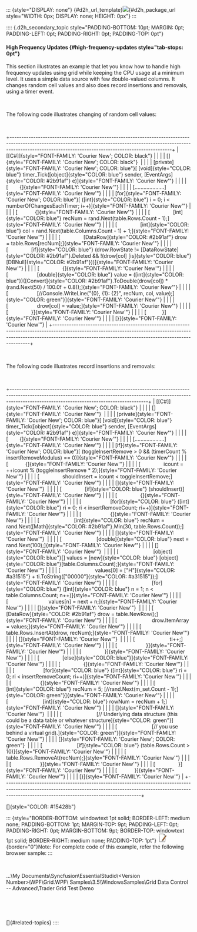 ::: {style="DISPLAY: none"}
[](ms-xhelp:///?Id=d2h_url_template){#d2h_url_template}![](!package_url!){#d2h_package_url style="WIDTH: 0px; DISPLAY: none; HEIGHT: 0px"}
:::

:::: {.d2h_secondary_topic style="PADDING-BOTTOM: 10pt; MARGIN: 0pt; PADDING-LEFT: 0pt; PADDING-RIGHT: 0pt; PADDING-TOP: 0pt"}
#### High Frequency Updates {#high-frequency-updates style="tab-stops: 0pt"}

This section illustrates an example that let you know how to handle high frequency updates using grid while keeping the CPU usage at a minimum level. It uses a simple data source with few double-valued columns. It changes random cell values and also does record insertions and removals, using a timer event.

 

The following code illustrates changing of random cell values:

 

+--------------------------------------------------------------------------------------------------------------------------------------------------------------------------------------------------------------------------------+
| [\[C#\]]{style="FONT-FAMILY: 'Courier New'; COLOR: black"}                                                                                                                                                                     |
|                                                                                                                                                                                                                                |
| []{style="FONT-FAMILY: 'Courier New'; COLOR: black"}                                                                                                                                                                           |
|                                                                                                                                                                                                                                |
| [private]{style="FONT-FAMILY: 'Courier New'; COLOR: blue"}[ [void]{style="COLOR: blue"} timer_Tick([object]{style="COLOR: blue"} sender, [EventArgs]{style="COLOR: #2b91af"} e)]{style="FONT-FAMILY: 'Courier New'"}           |
|                                                                                                                                                                                                                                |
| [        {]{style="FONT-FAMILY: 'Courier New'"}                                                                                                                                                                                |
|                                                                                                                                                                                                                                |
| [\...\...\...\...\...\.....]{style="FONT-FAMILY: 'Courier New'"}                                                                                                                                                               |
|                                                                                                                                                                                                                                |
| [for]{style="FONT-FAMILY: 'Courier New'; COLOR: blue"}[ ([int]{style="COLOR: blue"} i = 0; i \< numberOfChangesEachTimer; i++)]{style="FONT-FAMILY: 'Courier New'"}                                                            |
|                                                                                                                                                                                                                                |
| [            {]{style="FONT-FAMILY: 'Courier New'"}                                                                                                                                                                            |
|                                                                                                                                                                                                                                |
| [                [int]{style="COLOR: blue"} recNum = rand.Next(table.Rows.Count - 1);]{style="FONT-FAMILY: 'Courier New'"}                                                                                                     |
|                                                                                                                                                                                                                                |
| [                [int]{style="COLOR: blue"} col = rand.Next(table.Columns.Count - 1) + 1;]{style="FONT-FAMILY: 'Courier New'"}                                                                                                 |
|                                                                                                                                                                                                                                |
| [                [DataRow]{style="COLOR: #2b91af"} drow = table.Rows\[recNum\];]{style="FONT-FAMILY: 'Courier New'"}                                                                                                           |
|                                                                                                                                                                                                                                |
| [                [if]{style="COLOR: blue"} (drow.RowState != [DataRowState]{style="COLOR: #2b91af"}.Deleted && !(drow\[col\] [is]{style="COLOR: blue"} [DBNull]{style="COLOR: #2b91af"}))]{style="FONT-FAMILY: 'Courier New'"} |
|                                                                                                                                                                                                                                |
| [                {]{style="FONT-FAMILY: 'Courier New'"}                                                                                                                                                                        |
|                                                                                                                                                                                                                                |
| [                    [double]{style="COLOR: blue"} value = ([int]{style="COLOR: blue"})([Convert]{style="COLOR: #2b91af"}.ToDouble(drow\[col\]) \* (rand.Next(50) / 100.0f + 0.8));]{style="FONT-FAMILY: 'Courier New'"}       |
|                                                                                                                                                                                                                                |
| [                    [//Console.WriteLine(\"{0}, {1}: {2}\", recNum, col, value);]{style="COLOR: green"}]{style="FONT-FAMILY: 'Courier New'"}                                                                                  |
|                                                                                                                                                                                                                                |
| [                    drow\[col\] = value;]{style="FONT-FAMILY: 'Courier New'"}                                                                                                                                                 |
|                                                                                                                                                                                                                                |
| [                }]{style="FONT-FAMILY: 'Courier New'"}                                                                                                                                                                        |
|                                                                                                                                                                                                                                |
| [           }]{style="FONT-FAMILY: 'Courier New'"}                                                                                                                                                                             |
|                                                                                                                                                                                                                                |
| [}]{style="FONT-FAMILY: 'Courier New'"}                                                                                                                                                                                        |
+--------------------------------------------------------------------------------------------------------------------------------------------------------------------------------------------------------------------------------+

 

The following code illustrates record insertions and removals:

 

+----------------------------------------------------------------------------------------------------------------------------------------------------------------------------------------------------------------------+
| [\[C#\]]{style="FONT-FAMILY: 'Courier New'; COLOR: black"}                                                                                                                                                           |
|                                                                                                                                                                                                                      |
| []{style="FONT-FAMILY: 'Courier New'"}                                                                                                                                                                               |
|                                                                                                                                                                                                                      |
| [private]{style="FONT-FAMILY: 'Courier New'; COLOR: blue"}[ [void]{style="COLOR: blue"} timer_Tick([object]{style="COLOR: blue"} sender, [EventArgs]{style="COLOR: #2b91af"} e)]{style="FONT-FAMILY: 'Courier New'"} |
|                                                                                                                                                                                                                      |
| [        {]{style="FONT-FAMILY: 'Courier New'"}                                                                                                                                                                      |
|                                                                                                                                                                                                                      |
| [\...\...\...\...\...\.....]{style="FONT-FAMILY: 'Courier New'"}                                                                                                                                                     |
|                                                                                                                                                                                                                      |
| [if]{style="FONT-FAMILY: 'Courier New'; COLOR: blue"}[ (toggleInsertRemove \> 0 && (timerCount % insertRemoveModulus) == 0)]{style="FONT-FAMILY: 'Courier New'"}                                                     |
|                                                                                                                                                                                                                      |
| [            {]{style="FONT-FAMILY: 'Courier New'"}                                                                                                                                                                  |
|                                                                                                                                                                                                                      |
| [                icount = ++icount % (toggleInsertRemove \* 2);]{style="FONT-FAMILY: 'Courier New'"}                                                                                                                 |
|                                                                                                                                                                                                                      |
| [                shouldInsert = icount \< toggleInsertRemove;]{style="FONT-FAMILY: 'Courier New'"}                                                                                                                   |
|                                                                                                                                                                                                                      |
| []{style="FONT-FAMILY: 'Courier New'"}                                                                                                                                                                               |
|                                                                                                                                                                                                                      |
| [                [if]{style="COLOR: blue"} (shouldInsert)]{style="FONT-FAMILY: 'Courier New'"}                                                                                                                       |
|                                                                                                                                                                                                                      |
| [                {]{style="FONT-FAMILY: 'Courier New'"}                                                                                                                                                              |
|                                                                                                                                                                                                                      |
| [                    [for]{style="COLOR: blue"} ([int]{style="COLOR: blue"} ri = 0; ri \< insertRemoveCount; ri++)]{style="FONT-FAMILY: 'Courier New'"}                                                              |
|                                                                                                                                                                                                                      |
| [                    {]{style="FONT-FAMILY: 'Courier New'"}                                                                                                                                                          |
|                                                                                                                                                                                                                      |
| [                        [int]{style="COLOR: blue"} recNum = rand.Next([Math]{style="COLOR: #2b91af"}.Min(30, table.Rows.Count));]{style="FONT-FAMILY: 'Courier New'"}                                               |
|                                                                                                                                                                                                                      |
| []{style="FONT-FAMILY: 'Courier New'"}                                                                                                                                                                               |
|                                                                                                                                                                                                                      |
| [                        [double]{style="COLOR: blue"} next = rand.Next(100);]{style="FONT-FAMILY: 'Courier New'"}                                                                                                   |
|                                                                                                                                                                                                                      |
| []{style="FONT-FAMILY: 'Courier New'"}                                                                                                                                                                               |
|                                                                                                                                                                                                                      |
| [                        [object]{style="COLOR: blue"}\[\] values = [new]{style="COLOR: blue"} [object]{style="COLOR: blue"}\[table.Columns.Count\];]{style="FONT-FAMILY: 'Courier New'"}                            |
|                                                                                                                                                                                                                      |
| [                        values\[0\] = [\"H\"]{style="COLOR: #a31515"} + ti.ToString([\"00000\"]{style="COLOR: #a31515"});]{style="FONT-FAMILY: 'Courier New'"}                                                      |
|                                                                                                                                                                                                                      |
| [                        [for]{style="COLOR: blue"} ([int]{style="COLOR: blue"} n = 1; n \< table.Columns.Count; n++)]{style="FONT-FAMILY: 'Courier New'"}                                                           |
|                                                                                                                                                                                                                      |
| [                            values\[n\] = next + n;]{style="FONT-FAMILY: 'Courier New'"}                                                                                                                            |
|                                                                                                                                                                                                                      |
| []{style="FONT-FAMILY: 'Courier New'"}                                                                                                                                                                               |
|                                                                                                                                                                                                                      |
| [                        [DataRow]{style="COLOR: #2b91af"} drow = table.NewRow();]{style="FONT-FAMILY: 'Courier New'"}                                                                                               |
|                                                                                                                                                                                                                      |
| [                        drow.ItemArray = values;]{style="FONT-FAMILY: 'Courier New'"}                                                                                                                               |
|                                                                                                                                                                                                                      |
| [                        table.Rows.InsertAt(drow, recNum);]{style="FONT-FAMILY: 'Courier New'"}                                                                                                                     |
|                                                                                                                                                                                                                      |
| []{style="FONT-FAMILY: 'Courier New'"}                                                                                                                                                                               |
|                                                                                                                                                                                                                      |
| [                        ti++;]{style="FONT-FAMILY: 'Courier New'"}                                                                                                                                                  |
|                                                                                                                                                                                                                      |
| [                    }]{style="FONT-FAMILY: 'Courier New'"}                                                                                                                                                          |
|                                                                                                                                                                                                                      |
| [                }]{style="FONT-FAMILY: 'Courier New'"}                                                                                                                                                              |
|                                                                                                                                                                                                                      |
| [                [else]{style="COLOR: blue"}]{style="FONT-FAMILY: 'Courier New'"}                                                                                                                                    |
|                                                                                                                                                                                                                      |
| [                {]{style="FONT-FAMILY: 'Courier New'"}                                                                                                                                                              |
|                                                                                                                                                                                                                      |
| [                    [for]{style="COLOR: blue"} ([int]{style="COLOR: blue"} ri = 0; ri \< insertRemoveCount; ri++)]{style="FONT-FAMILY: 'Courier New'"}                                                              |
|                                                                                                                                                                                                                      |
| [                    {]{style="FONT-FAMILY: 'Courier New'"}                                                                                                                                                          |
|                                                                                                                                                                                                                      |
| [                        [int]{style="COLOR: blue"} recNum = 5; [//rand.Next(m_set.Count - 1);]{style="COLOR: green"}]{style="FONT-FAMILY: 'Courier New'"}                                                           |
|                                                                                                                                                                                                                      |
| [                        [int]{style="COLOR: blue"} rowNum = recNum + 1;]{style="FONT-FAMILY: 'Courier New'"}                                                                                                        |
|                                                                                                                                                                                                                      |
| []{style="FONT-FAMILY: 'Courier New'"}                                                                                                                                                                               |
|                                                                                                                                                                                                                      |
| [                        [// Underlying data structure (this could be a data table or whatever structure]{style="COLOR: green"}]{style="FONT-FAMILY: 'Courier New'"}                                                 |
|                                                                                                                                                                                                                      |
| [                        [// you use behind a virtual grid).]{style="COLOR: green"}]{style="FONT-FAMILY: 'Courier New'"}                                                                                             |
|                                                                                                                                                                                                                      |
| []{style="FONT-FAMILY: 'Courier New'; COLOR: green"}                                                                                                                                                                 |
|                                                                                                                                                                                                                      |
| [                        [if]{style="COLOR: blue"} (table.Rows.Count \> 10)]{style="FONT-FAMILY: 'Courier New'"}                                                                                                     |
|                                                                                                                                                                                                                      |
| [                            table.Rows.RemoveAt(recNum);]{style="FONT-FAMILY: 'Courier New'"}                                                                                                                       |
|                                                                                                                                                                                                                      |
| [                    }]{style="FONT-FAMILY: 'Courier New'"}                                                                                                                                                          |
|                                                                                                                                                                                                                      |
| [                }]{style="FONT-FAMILY: 'Courier New'"}                                                                                                                                                              |
|                                                                                                                                                                                                                      |
| [            }]{style="FONT-FAMILY: 'Courier New'"}                                                                                                                                                                  |
|                                                                                                                                                                                                                      |
| [}]{style="FONT-FAMILY: 'Courier New'"}                                                                                                                                                                              |
+----------------------------------------------------------------------------------------------------------------------------------------------------------------------------------------------------------------------+

[]{style="COLOR: #15428b"} 

::: {style="BORDER-BOTTOM: windowtext 1pt solid; BORDER-LEFT: medium none; PADDING-BOTTOM: 1pt; MARGIN-TOP: 9pt; PADDING-LEFT: 0pt; PADDING-RIGHT: 0pt; MARGIN-BOTTOM: 9pt; BORDER-TOP: windowtext 1pt solid; BORDER-RIGHT: medium none; PADDING-TOP: 1pt"}
![](ImagesExt/image28_3.jpg){border="0"}Note: For complete code of this example, refer the following browser sample:
:::

 

\...\\My Documents\\Syncfusion\\EssentialStudio\\\<Version Number\>\\WPF\\Grid.WPF\\ Samples\\3.5\\WindowsSamples\\Grid Data Control -- Advanced\\Trader Grid Test Demo

 

 

[]{#related-topics}
::::
